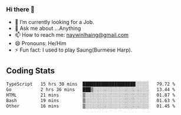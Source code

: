 ### Hi there 👋

- 🔭 I’m currently looking for a Job.
- 💬 Ask me about ...Anything
- 📫 How to reach me: naywinlhaing@gmail.com
- 😄 Pronouns: He/Him
- ⚡ Fun fact: I used to play Saung(Burmese Harp).


## Coding Stats
<!--START_SECTION:waka-->

```txt
TypeScript   15 hrs 30 mins  ████████████████████░░░░░   79.72 %
Go           2 hrs 36 mins   ███▒░░░░░░░░░░░░░░░░░░░░░   13.44 %
HTML         21 mins         ▒░░░░░░░░░░░░░░░░░░░░░░░░   01.87 %
Bash         19 mins         ▒░░░░░░░░░░░░░░░░░░░░░░░░   01.63 %
Other        16 mins         ▒░░░░░░░░░░░░░░░░░░░░░░░░   01.45 %
```

<!--END_SECTION:waka-->
